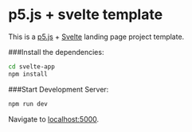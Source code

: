 # p5.js + svelte template

This is a [p5.js](https://p5js.org/) + [Svelte](https://svelte.technology) landing page project template.


###Install the dependencies:

```bash
cd svelte-app
npm install
```

###Start Development Server:

```bash
npm run dev
```

Navigate to [localhost:5000](http://localhost:5000). 

